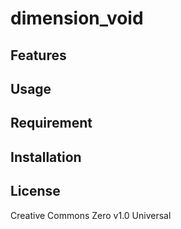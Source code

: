 dimension_void
==

## Features

## Usage

## Requirement

## Installation

## License
Creative Commons Zero v1.0 Universal
